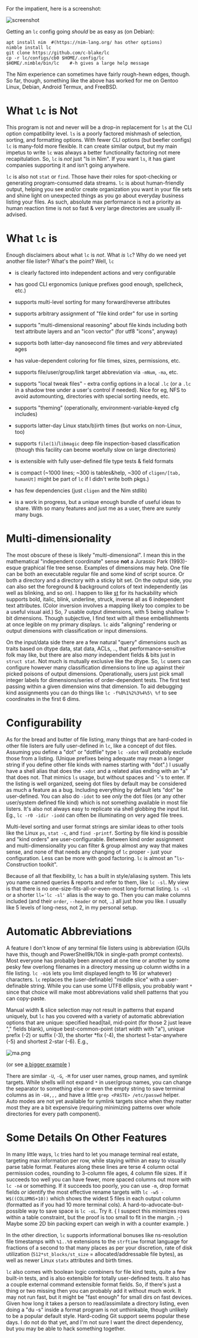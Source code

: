 For the impatient, here is a screenshot:

![screenshot](https://raw.githubusercontent.com/c-blake/lc/master/screenshots/main.png)

Getting an `lc` config going *should* be as easy as (on Debian):
```
apt install nim  #(https://nim-lang.org/ has other options)
nimble install lc
git clone https://github.com/c-blake/lc
cp -r lc/configs/cb0 $HOME/.config/lc
$HOME/.nimble/bin/lc    #-h gives a large help message
```
The Nim experience can sometimes have fairly rough-hewn edges, though.  So far,
though, something like the above has worked for me on Gentoo Linux, Debian,
Android Termux, and FreeBSD.

What `lc` is Not
================
This program is not and never will be a drop-in replacement for `ls` at the CLI
option compatibility level.  `ls` is a poorly factored mishmash of selection,
sorting, and formatting options.  With fewer CLI options (but beefier configs)
`lc` is many-fold more flexible.  It can create similar output, but my main
impetus to write `lc` was always a better functionality factoring not mere
recapitulation.  So, `lc` is *not* just "ls in Nim".  If you want `ls`, it has
giant companies supporting it and isn't going anywhere.

`lc` is also not `stat` or `find`.  Those have their roles for spot-checking or
generating program-consumed data streams.  `lc` is about human-friendly output,
helping you see and/or create organization you want in your file sets and shine
light on unexpected things as you go about everyday business listing your files.
As such, absolute max performance is not a priority as human reaction time is
not so fast & very large directories are usually ill-advised.

What `lc` is
============
Enough disclaimers about what `lc` is *not*.  What *is* `lc`?  Why do we need
yet another file lister?  What's the point?  Well, `lc`

 - is clearly factored into independent actions and very configurable

 - has good CLI ergonomics (unique prefixes good enough, spellcheck, etc.)

 - supports multi-level sorting for many forward/reverse attributes

 - supports arbitrary assignment of "file kind order" for use in sorting

 - supports "multi-dimensional reasoning" about file kinds including both
   text attribute layers and an "icon vector" (for utf8 "icons", anyway)

 - supports both latter-day nanosecond file times and *very* abbreviated ages

 - has value-dependent coloring for file times, sizes, permissions, etc.

 - supports file/user/group/link target abbreviation via `-mNum`, `-ma`, etc.

 - supports "local tweak files" - extra config options in a local `.lc` (or a
   `.lc` in a shadow tree under a user's control if needed).  Nice for eg, NFS
   to avoid automounting, directories with special sorting needs, etc.

 - supports "theming" (operationally, environment-variable-keyed cfg includes)

 - supports latter-day Linux statx/b)irth times (but works on non-Linux, too)

 - supports `file(1)`/`libmagic` deep file inspection-based classification
   (though this facility can beome woefully slow on large directories)

 - is extensible with fully user-defined file type tests & field formats

 - is compact (~1000 lines; ~300 is tables&help, ~300 of `cligen/[tab, humanUt]`
               might be part of `lc` if I didn't write both pkgs.)

 - has few dependencies (just `cligen` and the Nim stdlib)

 - is a work in progress, but a unique enough bundle of useful ideas to share.
   With so many features and just me as a user, there are surely many bugs.

Multi-dimensionality
====================
The most obscure of these is likely "multi-dimensional".  I mean this in the
mathematical "independent coordinate" sense **not** a Jurassic Park (1993)-esque
graphical file tree sense.  Examples of dimensions may help.  One file can be
both an executable regular file and some kind of script source.  Or both a
directory and a directory with a sticky bit set.  On the output side, you can
also set the foreground & background colors of text independently (as well as
blinking, and so on).  I happen to like [st](https://git.suckless.org/st/) for
its hackability which supports bold, italic, blink, underline, struck, inverse
all as 6 independent text attributes. (Color inversion involves a mapping likely
too complex to be a useful visual aid.)  So, 7 usable output dimensions, with 5
being shallow 1-bit dimensions.  Though subjective, I find text with all these
embellishments at once legible on my primary displays.  `lc` aids "aligning"
rendering or output dimensions with classification or input dimensions.

On the input/data side there are a few natural "query" dimensions such as traits
based on dtype data, stat data, ACLs, .., that performance-sensitive folk may
like, but there are also *many* independent fields & bits just in `struct stat`.
Not much is mutually exclusive like the dtype.  So, `lc` users can configure
however many classification dimensions to line up against their picked poisons
of output dimensions.  Operationally, users just pick small integer labels for
dimensions/series of order-dependent tests.  The first test passing within a
given dimension wins that dimension.  To aid debugging kind assignments you can
do things like `lc -f%0%1%2%3%4%5\ %f` to see coordinates in the first 6 dims.

Configurability
===============
As for the bread and butter of file listing, many things that are hard-coded in
other file listers are fully user-defined in `lc`, like a concept of dot files.
Assuming you define a "dot" or "dotfile" type `lc -xdot` will probably exclude
those from a listing.  (Unique prefixes being adequate may mean a longer string
if you define other file kinds with names starting with "dot".)  I usually have
a shell alias that does the `-xdot` and a related alias ending with an "a" that
does not.  That mimics `ls` usage, but without spaces and '-'s to enter.  If the
listing is well organized, seeing dot files by default may be considered as much
a feature as a bug.  Including everything by default lets "dot" be user-defined.
You can also do `-idot` to see *only* the dot files (or any other user/system
defined file kind) which is not something available in most file listers.  It's
also not always easy to replicate via shell globbing the input list.  Eg., `lc
-r0 -idir -iodd` can often be illuminating on very aged file trees.

Multi-level sorting and user format strings are similar ideas to other tools
like the Linux `ps`, `stat -c`, and `find -printf`.  Sorting by file kind is
possible and "kind orders" are user-configurable.  Between kind order assignment
and multi-dimensionality you can filter & group almost any way that makes sense,
and none of that needs any changing of `lc` proper - just your configuration.
Less can be more with good factoring.  `lc` is almost an "`ls`-Construction
toolkit".

Because of all that flexibility, `lc` has a built in style/aliasing system.
This lets you name canned queries & reports and refer to them, like `lc -sl`.
My view is that there is no one-size-fits-all-or-even-most long-format listing.
`ls -sl` or a shorter `ll='lc -sl'` alias is the way to go.  Then you can make
columns included (and their `order`, `--header` or not, ..) all just how you
like.  I usually like 5 levels of long-ness, not 2, in my personal setup.

Automatic Abbreviations
=======================
A feature I don't know of any terminal file listers using is abbreviation (GUIs
have this, though and PowerShell9k/10k in single-path prompt contexts).  Most
everyone has probably been annoyed at one time or another by some pesky few
overlong filenames in a directory messing up column widths in a file listing.
`lc -m16` lets you limit displayed length to 16 (or whatever) characters.  `lc`
replaces the (user-definable) "middle slice" with a user-definable string.
While you can use some UTF8 ellipsis, you probably want `*` since that choice
will make most abbreviations valid shell patterns that you can copy-paste.

Manual width & slice selection may not result in patterns that expand uniquely,
but `lc` has you covered with a variety of automatic abbreviation options that
are unique: specified head|tail, mid-point (for those 2 just leave "," fields
blank), unique best-common-point (start width with "a"), unique prefix (-2) or
suffix (-3), the shorter \*fix (-4), the shortest 1-star-anywhere (-5) and
shortest 2-star (-6).  E.g.,

![ma.png](https://raw.githubusercontent.com/c-blake/lc/master/screenshots/ma.png)

(or see [a bigger example](https://htmlpreview.github.io/?https://raw.githubusercontent.com/c-blake/lc/master/screenshots/src-linux-script/progression.html) )

There are similar `-U`, `-G`, `-M` for user user names, group names, and symlink
targets.  While shells will not expand `*` in user/group names, you can change
the separator to something else or even the empty string to save terminal
columns as in `-U4,,,` and have a little `grep <PASTE> /etc/passwd` helper.
Auto modes are not yet available for symlink targets since when they matter most
they are a bit expensive (requiring minimizing patterns over whole directories
for every path component).

Some Details On Other Features
==============================
In many little ways, `lc` tries hard to let you manage terminal real estate,
targeting max information per row, while staying within an easy to visually
parse table format.  Features along these lines are terse 4 column octal
permission codes, rounding to 3-column file ages, 4 column file sizes.  If it
succeeds too well you can have fewer, more spaced columns out more with `lc -n4`
or something.  If it succeeds too poorly, you can use `-m`, drop format fields
*or* identify the most effective rename targets with `lc -w5 -W$((COLUMNS+10))`
which shows the widest 5 files in each output column (formatted as if you had
10 more terminal cols).  A hard-to-advocate-but-possible way to save space is
`lc -oL`.  Try it.  { I suspect this minimizes rows within a table constraint,
but the proof is too small to fit in the margin. ;-)  Maybe some 2D bin packing
expert can weigh in with a counter example. }

In the other direction, `lc` supports informational bonuses like ns-resolution
file timestamps with `%1..%9` extensions to the `strftime` format language for
fractions of a second to that many places as per your discretion, rate of disk
utilization (`512*st_blocks/st_size` = allocated/addressable file bytes), as
well as newer Linux `statx` attributes and birth times.

`lc` also comes with boolean logic combiners for file kind tests, quite a few
built-in tests, and is also extensible for totally user-defined tests.  It also
has a couple external command extensible format fields.  So, if there's just a
thing or two missing then you can probably add it without much work.  It may
not run fast, but it might be "fast enough" for small dirs on fast devices.
Given how long it takes a person to read/assimilate a directory listing, even
doing a "du -s" inside a format program is not unthinkable, though unlikely to
be a popular default style.  Hard-coding Git support seems popular these days.
I do not do that yet, and I'm not sure I want the direct dependency, but you may
be able to hack something together.
